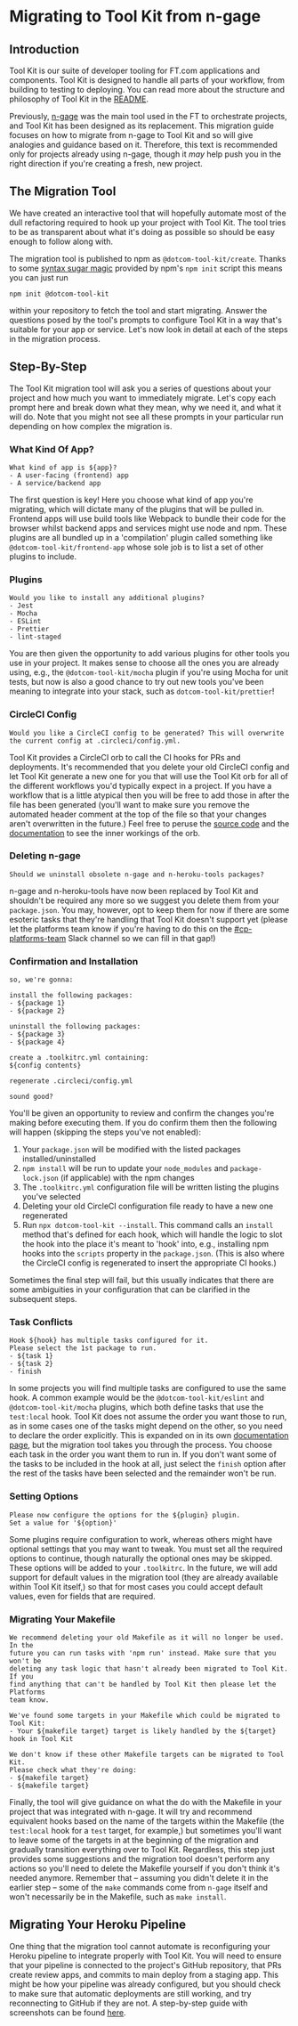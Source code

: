 # Migrating to Tool Kit from n-gage

## Introduction

Tool Kit is our suite of developer tooling for FT.com applications and
components. Tool Kit is designed to handle all parts of your workflow, from
building to testing to deploying. You can read more about the structure and
philosophy of Tool Kit in the [README](../README.md).

Previously, [n-gage](https://github.com/Financial-Times/n-gage) was the main
tool used in the FT to orchestrate projects, and Tool Kit has been designed as
its replacement. This migration guide focuses on how to migrate from n-gage to
Tool Kit and so will give analogies and guidance based on it. Therefore, this
text is recommended only for projects already using n-gage, though it _may_ help
push you in the right direction if you're creating a fresh, new project.

## The Migration Tool

We have created an interactive tool that will hopefully automate most of the
dull refactoring required to hook up your project with Tool Kit. The tool tries
to be as transparent about what it's doing as possible so should be easy enough
to follow along with.

The migration tool is published to npm as `@dotcom-tool-kit/create`. Thanks to
some [syntax sugar
magic](https://docs.npmjs.com/cli/v7/commands/npm-init#description) provided by
npm's `npm init` script this means you can just run

```shell
npm init @dotcom-tool-kit
```

within your repository to fetch the tool and start migrating. Answer the
questions posed by the tool's prompts to configure Tool Kit in a way that's
suitable for your app or service. Let's now look in detail at each of the steps
in the migration process.

## Step-By-Step

The Tool Kit migration tool will ask you a series of questions about your
project and how much you want to immediately migrate. Let's copy each prompt
here and break down what they mean, why we need it, and what it will do. Note
that you might not see all these prompts in your particular run depending on how
complex the migration is.

### What Kind Of App?

```
What kind of app is ${app}?
- A user-facing (frontend) app
- A service/backend app
```

The first question is key! Here you choose what kind of app you're migrating,
which will dictate many of the plugins that will be pulled in. Frontend apps
will use build tools like Webpack to bundle their code for the browser whilst
backend apps and services might use node and npm. These plugins are all bundled
up in a 'compilation' plugin called something like
`@dotcom-tool-kit/frontend-app` whose sole job is to list a set of other plugins
to include.

### Plugins

```
Would you like to install any additional plugins?
- Jest
- Mocha
- ESLint
- Prettier
- lint-staged
```

You are then given the opportunity to add various plugins for other tools you
use in your project. It makes sense to choose all the ones you are already
using, e.g., the `@dotcom-tool-kit/mocha` plugin if you're using Mocha for unit
tests, but now is also a good chance to try out new tools you've been meaning to
integrate into your stack, such as `dotcom-tool-kit/prettier`!

### CircleCI Config

```
Would you like a CircleCI config to be generated? This will overwrite the current config at .circleci/config.yml.
```

Tool Kit provides a CircleCI orb to call the CI hooks for PRs and deployments.
It's recommended that you delete your old CircleCI config and let Tool Kit
generate a new one for you that will use the Tool Kit orb for all of the
different workflows you'd typically expect in a project. If you have a workflow
that is a little atypical then you will be free to add those in after the file
has been generated (you'll want to make sure you remove the automated header
comment at the top of the file so that your changes aren't overwritten in the
future.) Feel free to peruse the [source
code](https://github.com/Financial-Times/dotcom-tool-kit/tree/HEAD/orb/src) and
the
[documentation](https://circleci.com/developer/orbs/orb/financial-times/dotcom-tool-kit)
to see the inner workings of the orb.

### Deleting n-gage

```
Should we uninstall obsolete n-gage and n-heroku-tools packages?
```

n-gage and n-heroku-tools have now been replaced by Tool Kit and shouldn't be
required any more so we suggest you delete them from your `package.json`. You
may, however, opt to keep them for now if there are some esoteric tasks that
they're handling that Tool Kit doesn't support yet (please let the platforms
team know if you're having to do this on the
[#cp-platforms-team](https://financialtimes.slack.com/archives/C3TJ6KXEU) Slack
channel so we can fill in that gap!)

### Confirmation and Installation

```
so, we're gonna:

install the following packages:
- ${package 1}
- ${package 2}

uninstall the following packages:
- ${package 3}
- ${package 4}

create a .toolkitrc.yml containing:
${config contents}

regenerate .circleci/config.yml

sound good?
```

You'll be given an opportunity to review and confirm the changes you're making
before executing them. If you do confirm them then the following will happen
(skipping the steps you've not enabled):

1. Your `package.json` will be modified with the listed packages
   installed/uninstalled
2. `npm install` will be run to update your `node_modules` and
   `package-lock.json` (if applicable) with the npm changes
3. The `.toolkitrc.yml` configuration file will be written listing the plugins
   you've selected
4. Deleting your old CircleCI configuration file ready to have a new one
   regenerated
5. Run `npx dotcom-tool-kit --install`. This command calls an `install` method
   that's defined for each hook, which will handle the logic to slot the hook
   into the place it's meant to 'hook' into, e.g., installing npm hooks into the
   `scripts` property in the `package.json`. (This is also where the CircleCI
   config is regenerated to insert the appropriate CI hooks.)

Sometimes the final step will fail, but this usually indicates that there are
some ambiguities in your configuration that can be clarified in the subsequent steps.

### Task Conflicts

```
Hook ${hook} has multiple tasks configured for it.
Please select the 1st package to run.
- ${task 1}
- ${task 2}
- finish
```

In some projects you will find multiple tasks are configured to use the same
hook. A common example would be the `@dotcom-tool-kit/eslint` and
`@dotcom-tool-kit/mocha` plugins, which both define tasks that use the
`test:local` hook. Tool Kit does not assume the order you want those to run, as
in some cases one of the tasks might depend on the other, so you need to declare
the order explicitly. This is expanded on in its own [documentation
page](./resolving-hook-conflicts.md), but the migration tool takes you through
the process. You choose each task in the order you want them to run in. If you
don't want some of the tasks to be included in the hook at all, just select the
`finish` option after the rest of the tasks have been selected and the remainder
won't be run.

### Setting Options

```
Please now configure the options for the ${plugin} plugin.
Set a value for '${option}'
```

Some plugins require configuration to work, whereas others might have optional
settings that you may want to tweak. You must set all the required options to
continue, though naturally the optional ones may be skipped. These options will
be added to your `.toolkitrc`. In the future, we will add support for default
values in the migration tool (they are already available within Tool Kit
itself,) so that for most cases you could accept default values, even for fields
that are required.

### Migrating Your Makefile

```
We recommend deleting your old Makefile as it will no longer be used. In the
future you can run tasks with 'npm run' instead. Make sure that you won't be
deleting any task logic that hasn't already been migrated to Tool Kit. If you
find anything that can't be handled by Tool Kit then please let the Platforms
team know.

We've found some targets in your Makefile which could be migrated to Tool Kit:
- Your ${makefile target} target is likely handled by the ${target} hook in Tool Kit

We don't know if these other Makefile targets can be migrated to Tool Kit.
Please check what they're doing:
- ${makefile target}
- ${makefile target}
```

Finally, the tool will give guidance on what the do with the Makefile in your
project that was integrated with n-gage. It will try and recommend equivalent
hooks based on the name of the targets within the Makefile (the `test:local`
hook for a `test` target, for example,) but sometimes you'll want to leave some
of the targets in at the beginning of the migration and gradually transition
everything over to Tool Kit. Regardless, this step just provides some
suggestions and the migration tool doesn't perform any actions so you'll need to
delete the Makefile yourself if you don't think it's needed anymore. Remember
that – assuming you didn't delete it in the earlier step – some of the `make`
commands come from `n-gage` itself and won't necessarily be in the Makefile,
such as `make install`.

## Migrating Your Heroku Pipeline

One thing that the migration tool cannot automate is reconfiguring your Heroku
pipeline to integrate properly with Tool Kit. You will need to ensure that your
pipeline is connected to the project's GitHub repository, that PRs create review
apps, and commits to main deploy from a staging app. This might be how your
pipeline was already configured, but you should check to make sure that
automatic deployments are still working, and try reconnecting to GitHub if they
are not. A step-by-step guide with screenshots can be found
[here](https://docs.google.com/document/d/1b7WlRfhiWlbDsSSGP3TllYaGMJbx9nCdAtcr8_OWEWM).
